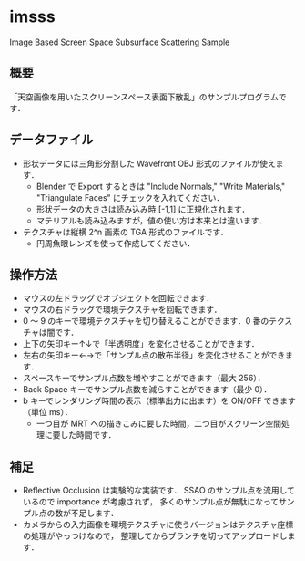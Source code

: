 ﻿imsss
=====
Image Based Screen Space Subsurface Scattering Sample

## 概要
「天空画像を用いたスクリーンスペース表面下散乱」のサンプルプログラムです．

## データファイル
* 形状データには三角形分割した Wavefront OBJ 形式のファイルが使えます．
  - Blender で Export するときは "Include Normals," "Write Materials," "Triangulate Faces" にチェックを入れてください．
  - 形状データの大きさは読み込み時 [-1,1] に正規化されます．
  - マテリアルも読み込みますが，値の使い方は本来とは違います．
* テクスチャは縦横 2^n 画素の TGA 形式のファイルです．
  - 円周魚眼レンズを使って作成してください．

## 操作方法
* マウスの左ドラッグでオブジェクトを回転できます．
* マウスの右ドラッグで環境テクスチャを回転できます．
* 0 〜 9 のキーで環境テクスチャを切り替えることができます．0 番のテクスチャは闇です．
* 上下の矢印キー↑↓で「半透明度」を変化させることができます．
* 左右の矢印キー←→で「サンプル点の散布半径」を変化させることができます．
* スペースキーでサンプル点数を増やすことができます（最大 256）．
* Back Space キーでサンプル点数を減らすことができます（最少 0）．
* b キーでレンダリング時間の表示（標準出力に出ます）を ON/OFF できます（単位 ms）．
  - 一つ目が MRT への描きこみに要した時間，二つ目がスクリーン空間処理に要した時間です．

## 補足
* Reflective Occlusion は実験的な実装です．
SSAO のサンプル点を流用しているので importance が考慮されず，
多くのサンプル点が無駄になってサンプル点の数が不足します．
* カメラからの入力画像を環境テクスチャに使うバージョンはテクスチャ座標の処理がやっつけなので，
整理してからブランチを切ってアップロードします．
